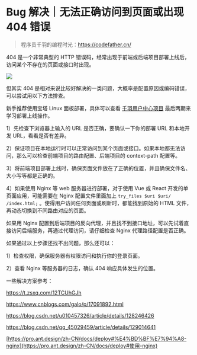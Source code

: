 # Bug 解决｜无法正确访问到页面或出现 404 错误

> 程序员千羽的编程时光：https://codefather.cn/



404 是一个非常典型的 HTTP 错误码，经常出现于前端或后端项目部署上线后，访问某个不存在的页面或接口时出现。



![](https://pic.yupi.icu/5563/202404161054543.png)

但其实 404 是相对来说比较好解决的一类问题，大概率是配置原因或编码错误，可以尝试用以下方法排查。

新手推荐使用宝塔 Linux 面板部署，具体可以查看 [千羽用户中心项目](https://yuyuanweb.feishu.cn/wiki/DclswHMhkiRXckkWve1ckXTonDh) 最后两期来学习部署上线操作。



1）先检查下浏览器上输入的 URL 是否正确，要确认一下你的部署 URL 和本地开发 URL，看看是否有差异。

2）保证项目在本地运行时可以正常访问到某个页面或接口。如果本地都无法访问，那么可以检查前端项目的路由配置、后端项目的 context-path 配置等。

3）将前端项目部署上线时，确保页面文件放在了正确的位置，并且确保文件名、大小写等都是正确的。

4）如果使用 Nginx 等 web 服务器进行部署，对于使用 Vue 或 React 开发的单页面应用，可能需要在 Nginx 配置文件里面加上 `try_files $uri $uri/ /index.html;` 。使得用户访问任何页面或刷新时，都能找到原始的 HTML 文件，再动态切换到不同路由对应的页面。

如果用 Nginx 配置到后端项目的反向代理，并且找不到接口地址，可以先试着直接访问后端服务，再通过代理访问，请仔细检查 Nginx 代理路径配置是否正确。



如果通过以上步骤还找不出问题，那么还可以：

1）检查权限，确保服务器有权限访问和执行你的登录页面。

2）查看 Nginx 等服务器的日志，确认 404 响应具体发生的位置。



一些解决方案参考：

https://t.zsxq.com/12TCUhGJh

https://www.cnblogs.com/galo/p/17091892.html

https://blog.csdn.net/u010457326/article/details/128246426

https://blog.csdn.net/qq_45029459/article/details/129014641

[https://pro.ant.design/zh-CN/docs/deploy#%E4%BD%BF%E7%94%A8-nginx](https://pro.ant.design/zh-CN/docs/deploy#使用-nginx)